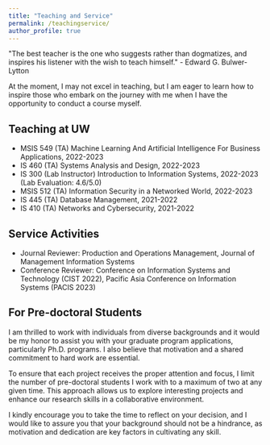```yaml
---
title: "Teaching and Service"
permalink: /teachingservice/
author_profile: true
---
```


"The best teacher is the one who suggests rather than dogmatizes, and inspires his listener with the wish to teach himself." - Edward G. Bulwer-Lytton

At the moment, I may not excel in teaching, but I am eager to learn how to inspire those who embark on the journey with me when I have the opportunity to conduct a course myself.

## Teaching at UW
- MSIS 549 (TA) Machine Learning And Artificial Intelligence For Business Applications, 2022-2023
- IS 460 (TA) Systems Analysis and Design, 2022-2023
- IS 300 (Lab Instructor) Introduction to Information Systems, 2022-2023 (Lab Evaluation: 4.6/5.0)
- MSIS 512 (TA) Information Security in a Networked World, 2022-2023
- IS 445 (TA) Database Management, 2021-2022
- IS 410 (TA) Networks and Cybersecurity, 2021-2022

## Service Activities
- Journal Reviewer: Production and Operations Management, Journal of Management Information Systems
- Conference Reviewer: Conference on Information Systems and Technology (CIST 2022), Pacific Asia Conference on Information Systems (PACIS 2023)

## For Pre-doctoral Students
I am thrilled to work with individuals from diverse backgrounds and it would be my honor to assist you with your graduate program applications, particularly Ph.D. programs. I also believe that motivation and a shared commitment to hard work are essential.

To ensure that each project receives the proper attention and focus, I limit the number of pre-doctoral students I work with to a maximum of two at any given time. This approach allows us to explore interesting projects and enhance our research skills in a collaborative environment.

I kindly encourage you to take the time to reflect on your decision, and I would like to assure you that your background should not be a hindrance, as motivation and dedication are key factors in cultivating any skill.
